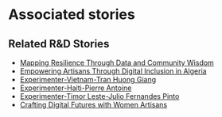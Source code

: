 # Associated stories

<!-- !!DO NOT REMOVE!! start autogenerated hyperlinks -->
## Related R&D Stories
- [Mapping Resilience Through Data and Community Wisdom](/RnD-Archive/stories/?doc=Explorers_SOM)
- [Empowering Artisans Through Digital Inclusion in Algeria](/RnD-Archive/stories/?doc=Explorers_DZA)
- [Experimenter-Vietnam-Tran Huong Giang](/RnD-Archive/stories/?doc=Experimenters_VNM)
- [Experimenter-Haiti-Pierre Antoine](/RnD-Archive/stories/?doc=Experimenters_HTI)
- [Experimenter-Timor Leste-Julio Fernandes Pinto](/RnD-Archive/stories/?doc=Experimenters_TLS)
- [Crafting Digital Futures with Women Artisans](/RnD-Archive/stories/?doc=Explorers_GHA)
<!-- !!DO NOT REMOVE!! end autogenerated hyperlinks -->